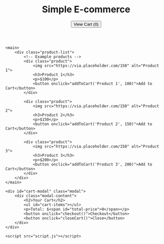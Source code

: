 <!DOCTYPE html>
<html lang="en">
<head>
    <meta charset="UTF-8">
    <meta name="viewport" content="width=device-width, initial-scale=1.0">
    <title>Simple E-commerce Website</title>
    <link rel="stylesheet" href="styles.css">
</head>
<body>
    <header>
        <h1>Simple E-commerce</h1>
        <div id="cart-container">
            <button onclick="viewCart()">View Cart (<span id="cart-count">0</span>)</button>
        </div>
    </header>

    <main>
        <div class="product-list">
            <!-- Example products -->
            <div class="product">
                <img src="https://via.placeholder.com/150" alt="Product 1">
                <h3>Product 1</h3>
                <p>$100</p>
                <button onclick="addToCart('Product 1', 100)">Add to Cart</button>
            </div>

            <div class="product">
                <img src="https://via.placeholder.com/150" alt="Product 2">
                <h3>Product 2</h3>
                <p>$150</p>
                <button onclick="addToCart('Product 2', 150)">Add to Cart</button>
            </div>

            <div class="product">
                <img src="https://via.placeholder.com/150" alt="Product 3">
                <h3>Product 3</h3>
                <p>$200</p>
                <button onclick="addToCart('Product 3', 200)">Add to Cart</button>
            </div>
        </div>
    </main>

    <div id="cart-modal" class="modal">
        <div class="modal-content">
            <h2>Your Cart</h2>
            <ul id="cart-items"></ul>
            <p>Total: $<span id="total-price">0</span></p>
            <button onclick="checkout()">Checkout</button>
            <button onclick="closeCart()">Close</button>
        </div>
    </div>

    <script src="script.js"></script>
</body>
</html>
